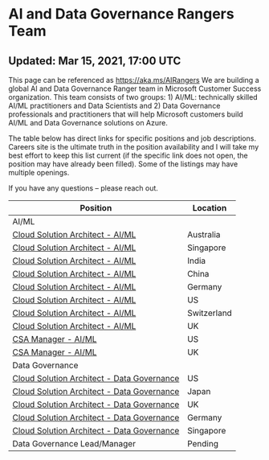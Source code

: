 # AI and Data Governance Rangers Team
## Updated: Mar 15, 2021, 17:00 UTC 
This page can be referenced as https://aka.ms/AIRangers
We are building a global AI and Data Governance Ranger team in Microsoft Customer Success organization. This team consists of two groups: 1) AI/ML: technically skilled AI/ML practitioners and Data Scientists and 2) Data Governance professionals and practitioners that will help Microsoft customers build AI/ML and Data Governance solutions on Azure. 

The table below has direct links for specific positions and job descriptions. Careers site is the ultimate truth in the position availability and I will take my best effort to keep this list current (if the specific link does not open, the position may have already been filled). Some of the listings may have multiple openings. 

If you have any questions – please reach out. 

Position | Location
-------- | --------
AI/ML | 
[Cloud Solution Architect - AI/ML](https://careers.microsoft.com/us/en/job/983815/Cloud-Solution-Architect) | Australia
[Cloud Solution Architect - AI/ML](https://careers.microsoft.com/us/en/job/983817/Cloud-Solution-Architect) | Singapore
[Cloud Solution Architect - AI/ML](https://careers.microsoft.com/us/en/job/983818/Cloud-Solution-Architect) | India
[Cloud Solution Architect - AI/ML](https://careers.microsoft.com/us/en/job/989948/Cloud-Solution-Architect) | China
[Cloud Solution Architect - AI/ML](https://careers.microsoft.com/us/en/job/985561/Cloud-Solution-Architect-Data-Science-Artificial-Intelligence-CustomerSuccess) | Germany
[Cloud Solution Architect - AI/ML](https://careers.microsoft.com/us/en/job/983803/Cloud-Solution-Architect-AI-ML) | US
[Cloud Solution Architect - AI/ML](https://careers.microsoft.com/us/en/job/986827/Cloud-Solution-Architect-Data-and-AI) | Switzerland
[Cloud Solution Architect - AI/ML](https://careers.microsoft.com/us/en/job/983805/Cloud-Solution-Architect-AI-Data-Science) | UK
[CSA Manager - AI/ML](https://careers.microsoft.com/us/en/job/984671/CSA-Manager-AI-and-Data-Governance) | US
[CSA Manager - AI/ML](https://careers.microsoft.com/us/en/job/984774/CSA-Manager-AI-Data-Governance) | UK
Data Governance |
[Cloud Solution Architect - Data Governance](https://careers.microsoft.com/us/en/job/983804/Cloud-Solution-Architect-Data-Governance) | US
[Cloud Solution Architect - Data Governance](https://careers.microsoft.com/us/en/job/989949/Cloud-Solution-Architect) | Japan
[Cloud Solution Architect - Data Governance](https://careers.microsoft.com/us/en/job/983812/Cloud-Solution-Architect-Data-Governance) | UK
[Cloud Solution Architect - Data Governance](https://careers.microsoft.com/us/en/job/985562/Data-Governance-Cloud-Solution-Architect-CustomerSuccess) | Germany
[Cloud Solution Architect - Data Governance](https://careers.microsoft.com/us/en/job/983819/Cloud-Solution-Architect) | Singapore
Data Governance Lead/Manager | Pending
